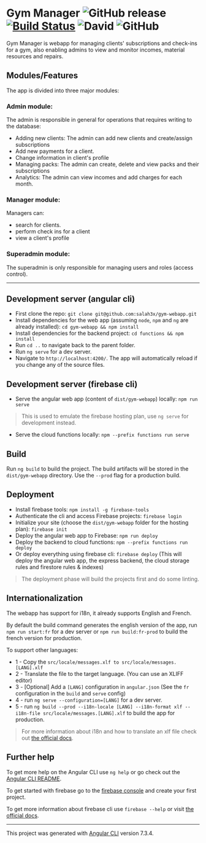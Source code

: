 # Gym Manager ![GitHub release](https://img.shields.io/github/release/salah3x/gym-webapp.svg?color=%23FF5252) [![Build Status](https://travis-ci.org/salah3x/gym-webapp.svg?branch=master)](https://travis-ci.org/salah3x/gym-webapp) ![David](https://img.shields.io/david/salah3x/gym-webapp.svg) ![GitHub](https://img.shields.io/github/license/salah3x/gym-webapp.svg?color=%232196F3)



 Gym Manager is webapp for managing clients' subscriptions and check-ins for a gym, also enabling admins to view and monitor incomes, material resources and repairs.

## Modules/Features

The app is divided into three major modules:

### Admin module:

The admin is responsible in general for operations that requires writing to the database:
* Adding new clients: The admin can add new clients and create/assign subscriptions
* Add new payments for a client.
* Change information in client's profile
* Managing packs: The admin can create, delete and view packs and their subscriptions
* Analytics: The admin can view incomes and add charges for each month.

### Manager module:

Managers can:
* search for clients.
* perform check ins for a client
* view a client's profile

### Superadmin module:

The superadmin is only responsible for managing users and roles (access control).

***

## Development server (angular cli)
* First clone the repo: `git clone git@github.com:salah3x/gym-webapp.git`
* Install dependencies for the web app (assuming `node`, `npm` and `ng` are already installed): `cd gym-webapp && npm install`
* Install dependencies for the backend project: `cd functions && npm install`
* Run `cd ..` to navigate back to the parent folder.
* Run `ng serve` for a dev server.
* Navigate to `http://localhost:4200/`. The app will automatically reload if you change any of the source files.

## Development server (firebase cli)
* Serve the angular web app (content of `dist/gym-webapp`) locally: `npm run serve`
> This is used to emulate the firebase hosting plan, use `ng serve` for development instead.
* Serve the cloud functions locally: `npm --prefix functions run serve`

## Build

Run `ng build` to build the project. The build artifacts will be stored in the `dist/gym-webapp` directory. Use the `--prod` flag for a production build.

## Deployment

* Install firebase tools: `npm install -g firebase-tools`
* Authenticate the cli and access Firebase projects: `firebase login`
* Initialize your site (choose the `dist/gym-webapp` folder for the hosting plan): `firebase init`
* Deploy the angular web app to Firebase: `npm run deploy` 
* Deploy the backend to cloud functions: `npm --prefix functions run deploy`
* Or deploy everything using firebase cli: `firebase deploy` (This will deploy the angular web app, the express backend, the cloud storage rules and firestore rules & indexes)
> The deployment phase will build the projects first and do some linting.

## Internationalization

The webapp has support for i18n, it already supports English and French.

By default the build command generates the english version of the app, run `npm run start:fr` for a dev server or `npm run build:fr-prod` to build the french version for production.

To support other languages:
- 1 - Copy the `src/locale/messages.xlf to src/locale/messages.[LANG].xlf`
- 2 - Translate the file to the target language. (You can use an XLIFF editor)
- 3 - [Optional] Add a `[LANG]` configuration in `angular.json` (See the `fr` configuration in the `build` and `serve` config) 
- 4 - run `ng serve --configuration=[LANG]`  for a dev server.
- 5 - run `ng build --prod --i18n-locale [LANG] --i18n-format xlf --i18n-file src/locale/messages.[LANG].xlf` to build the app for production.
 > For more information about i18n and how to translate an xlf file check out [the official docs](https://angular.io/guide/i18n).

## Further help

To get more help on the Angular CLI use `ng help` or go check out the [Angular CLI README](https://github.com/angular/angular-cli/blob/master/README.md).

To get started with firebase go to the [firebase console](https://console.firebase.google.com/) and create your first project.

To get more information about firebase cli use `firebase --help` or visit [the official docs](https://firebase.google.com/docs/cli/).

***

This project was generated with [Angular CLI](https://github.com/angular/angular-cli) version 7.3.4.
